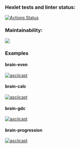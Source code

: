 ### Hexlet tests and linter status:
[![Actions Status](https://github.com/mrandrewer/frontend-project-44/workflows/hexlet-check/badge.svg)](https://github.com/mrandrewer/frontend-project-44/actions)

### Maintainability:
<a href="https://codeclimate.com/github/mrandrewer/frontend-project-44/maintainability"><img src="https://api.codeclimate.com/v1/badges/3e157f01dcc1f8575e2c/maintainability" /></a>

### Examples
#### brain-even
[![asciicast](https://asciinema.org/a/ee4JJoTBOTTsz1yBKFGOwzydb.svg)](https://asciinema.org/a/ee4JJoTBOTTsz1yBKFGOwzydb)
#### brain-calc
[![asciicast](https://asciinema.org/a/W79MbxRV5DgtmNa3U6180EhY7.svg)](https://asciinema.org/a/W79MbxRV5DgtmNa3U6180EhY7)
#### brain-gdc
[![asciicast](https://asciinema.org/a/g8ODrfTcskkoRwvKFZP8OBjI2.svg)](https://asciinema.org/a/g8ODrfTcskkoRwvKFZP8OBjI2)
#### brain-progression
[![asciicast](https://asciinema.org/a/bO5W82NeH5K4jkhZkIGC0g1Gv.svg)](https://asciinema.org/a/bO5W82NeH5K4jkhZkIGC0g1Gv)
